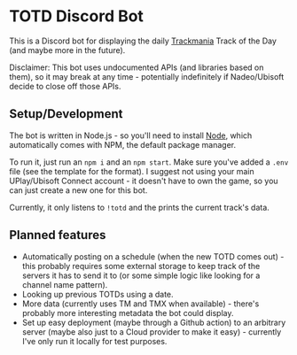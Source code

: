# TOTD Discord Bot

This is a Discord bot for displaying the daily [Trackmania](https://www.trackmania.com/) Track of the Day (and maybe more in the future).

Disclaimer: This bot uses undocumented APIs (and libraries based on them), so it may break at any time - potentially indefinitely if Nadeo/Ubisoft decide to close off those APIs.

## Setup/Development

The bot is written in Node.js - so you'll need to install [Node](https://nodejs.org/en/), which automatically comes with NPM, the default package manager.

To run it, just run an `npm i` and an `npm start`. Make sure you've added a `.env` file (see the template for the format).
I suggest not using your main UPlay/Ubisoft Connect account - it doesn't have to own the game, so you can just create a new one for this bot.

Currently, it only listens to `!totd` and the prints the current track's data.

## Planned features

- Automatically posting on a schedule (when the new TOTD comes out) - this probably requires some external storage to keep track of the servers it has to send it to (or some simple logic like looking for a channel name pattern).
- Looking up previous TOTDs using a date.
- More data (currently uses TM and TMX when available) - there's probably more interesting metadata the bot could display.
- Set up easy deployment (maybe through a Github action) to an arbitrary server (maybe also just to a Cloud provider to make it easy) - currently I've only run it locally for test purposes.
